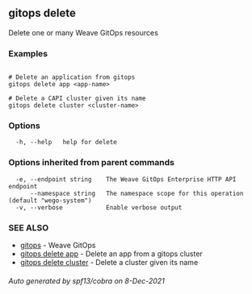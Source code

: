 ## gitops delete

Delete one or many Weave GitOps resources

### Examples

```

# Delete an application from gitops
gitops delete app <app-name>

# Delete a CAPI cluster given its name
gitops delete cluster <cluster-name>
```

### Options

```
  -h, --help   help for delete
```

### Options inherited from parent commands

```
  -e, --endpoint string    The Weave GitOps Enterprise HTTP API endpoint
      --namespace string   The namespace scope for this operation (default "wego-system")
  -v, --verbose            Enable verbose output
```

### SEE ALSO

* [gitops](gitops.md)	 - Weave GitOps
* [gitops delete app](gitops_delete_app.md)	 - Delete an app from a gitops cluster
* [gitops delete cluster](gitops_delete_cluster.md)	 - Delete a cluster given its name

###### Auto generated by spf13/cobra on 8-Dec-2021

